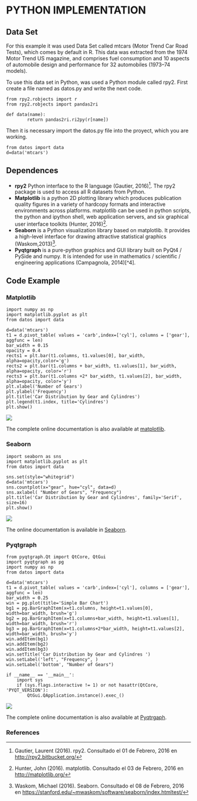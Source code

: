 # PYTHON IMPLEMENTATION 


## Data Set

For this example it was used Data Set called mtcars (Motor Trend Car Road Tests), which comes by default in R. This data was extracted from the 1974 Motor Trend US magazine, and comprises fuel consumption and 10 aspects of automobile design and performance for 32 automobiles (1973–74 models). 

To use this data set in Python, was used a Python module called rpy2. First create a file named as datos.py and write the next code.


~~~~{.python}
from rpy2.robjects import r
from rpy2.robjects import pandas2ri

def data(name):
        return pandas2ri.ri2py(r[name])
~~~~~~~~~~~~~



Then it is necessary import the datos.py file into the proyect, which you are working.


~~~~{.python}
from datos import data
d=data('mtcars')
~~~~~~~~~~~~~




## Dependences

* **rpy2** Python interface to the R language (Gautier, 2016)[^1]. The rpy2 package is used to access all R datasets from Python.
* **Matplotlib** is a python 2D plotting library which produces publication quality figures in a variety of hardcopy formats and interactive environments across platforms. matplotlib can be used in python scripts, the python and ipython shell, web application servers, and six graphical user interface toolkits (Hunter, 2016)[^2].
* **Seaborn** is a Python visualization library based on matplotlib. It provides a high-level interface for drawing attractive statistical graphics (Waskom,2013)[^3].
* **Pyqtgraph**  is a pure-python graphics and GUI library built on PyQt4 / PySide and numpy. It is intended for use in mathematics / scientific / engineering applications (Campagnola, 2014)[^4].


## Code Example


### Matplotlib


~~~~{.python}
import numpy as np
import matplotlib.pyplot as plt
from datos import data

d=data('mtcars')
t1 = d.pivot_table( values = 'carb',index=['cyl'], columns = ['gear'],
aggfunc = len)
bar_width = 0.15
opacity = 0.4
rects1 = plt.bar(t1.columns, t1.values[0], bar_width,
alpha=opacity,color='g')
rects2 = plt.bar(t1.columns + bar_width, t1.values[1], bar_width,
alpha=opacity, color='r')
rects3 = plt.bar(t1.columns +2* bar_width, t1.values[2], bar_width,
alpha=opacity, color='y')
plt.xlabel('Number of Gears')
plt.ylabel('Frequency')
plt.title('Car Distribution by Gear and Cylindres')
plt.legend(t1.index, title='Cylindres')
plt.show()
~~~~~~~~~~~~~

![](figures/A32Multiset_Bar_ChartPy_figure3_1.png)


The complete online documentation is also available at [matplotlib](http://matplotlib.org/contents.html).


### Seaborn


~~~~{.python}
import seaborn as sns
import matplotlib.pyplot as plt
from datos import data

sns.set(style="whitegrid")
d=data('mtcars')
sns.countplot(x="gear", hue="cyl", data=d)
sns.axlabel( "Number of Gears", "Frequency")
plt.title('Car Distribution by Gear and Cylindres', family='Serif',
size=16)
plt.show()
~~~~~~~~~~~~~

![](figures/A32Multiset_Bar_ChartPy_figure4_1.png)


The online documentation is available in [Seaborn](https://stanford.edu/~mwaskom/software/seaborn/api.html).


### Pyqtgraph


~~~~{.python}
from pyqtgraph.Qt import QtCore, QtGui
import pyqtgraph as pg
import numpy as np
from datos import data

d=data('mtcars')
t1 = d.pivot_table( values = 'carb',index=['cyl'], columns = ['gear'],
aggfunc = len)
bar_width = 0.25
win = pg.plot(title='Simple Bar Chart')
bg1 = pg.BarGraphItem(x=t1.columns, height=t1.values[0],
width=bar_width, brush='g')
bg2 = pg.BarGraphItem(x=t1.columns+bar_width, height=t1.values[1],
width=bar_width, brush='r')
bg3 = pg.BarGraphItem(x=t1.columns+2*bar_width, height=t1.values[2],
width=bar_width, brush='y')
win.addItem(bg1)
win.addItem(bg2)
win.addItem(bg3)
win.setTitle('Car Distribution by Gear and Cylindres ')
win.setLabel('left', "Frequency", )
win.setLabel('bottom', "Number of Gears")

if __name__ == '__main__':
    import sys
    if (sys.flags.interactive != 1) or not hasattr(QtCore,
'PYQT_VERSION'):
        QtGui.QApplication.instance().exec_()
~~~~~~~~~~~~~

![](figures/A32Multiset_Bar_ChartPy_figure5_1.png)


The complete online documentation is also available at [Pyqtrgaph](http://www.pyqtgraph.org/documentation/).


### References

[^1]: Gautier, Laurent (2016). rpy2. Consultado el 01 de Febrero, 2016 en http://rpy2.bitbucket.org/
[^2]: Hunter, John (2016). matplotlib. Consultado el 03 de Febrero, 2016 en http://matplotlib.org/
[^3]: Waskom, Michael (2016). Seaborn. Consultado el 08 de Febrero, 2016 en https://stanford.edu/~mwaskom/software/seaborn/index.htmltest/
[^3]: Campagnola, Luke (2014). Pyqtgraph. Consultado el 10 de Febrero, 2016 http://www.pyqtgraph.org/
